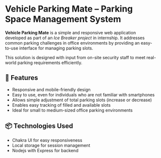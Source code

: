 # Vehicle Parking Mate – Parking Space Management System

**Vehicle Parking Mate** is a simple and responsive web application developed as part of an *Ice Breaker project* in internship. It addresses common parking challenges in office environments by providing an easy-to-use interface for managing parking slots.

This solution is designed with input from on-site security staff to meet real-world parking requirements efficiently.

## 🚗 Features

- Responsive and mobile-friendly design
- Easy to use, even for individuals who are not familiar with smartphones
- Allows simple adjustment of total parking slots (increase or decrease)
- Enables easy tracking of filled and available slots
- Ideal for small to medium-sized office parking environments

## 📦 Technologies Used

- Chakra UI for easy responsiveness
- Local storage for session management
- Nodejs with Express for backend
